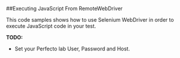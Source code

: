 ##Executing JavaScript From RemoteWebDriver

This code samples shows how to use Selenium WebDriver in order to execute JavaScript code in your test.

**TODO:**
- Set your Perfecto lab User, Password and Host. 
